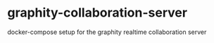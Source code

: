 # graphity-collaboration-server
docker-compose setup for the graphity realtime collaboration server

